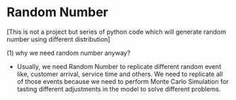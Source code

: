 # Random Number 
[This is not a project but series of python code which will generate random number using different distribution]

(1) why we need random number anyway?
- Usually, we need Random Number to replicate different random event like, customer arrival, service time and others. We need to replicate all of those events because we need to perform Monte Carlo Simulation for tasting different adjustments in the model to solve different problems. 
